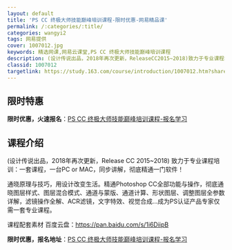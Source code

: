 ```yaml
---
layout: default
title: 'PS CC 终极大师技能巅峰培训课程-限时优惠-网易精品课'
permalink: /:categories/:title/
categories: wangyi2
tags: 网易提供
cover: 1007012.jpg
keywords: 精选网课,网易云课堂,PS CC 终极大师技能巅峰培训课程
description: (设计传说出品，2018年再次更新，ReleaseCC2015~2018)致力于专业课程培训：一套课程，一台PCorMA
classid: 1007012
targetlink: https://study.163.com/course/introduction/1007012.htm?share=1&shareId=1025206652&utm_campaign=share&utm_medium=iphoneShare&utm_source=&utm_u=1025206652
---
```


## 限时特惠

**限时优惠，火速报名**：[PS CC 终极大师技能巅峰培训课程-报名学习](https://study.163.com/course/introduction/1007012.htm?share=1&shareId=1025206652&utm_campaign=share&utm_medium=iphoneShare&utm_source=&utm_u=1025206652)

## 课程介绍

(设计传说出品，2018年再次更新，Release CC 2015~2018) 致力于专业课程培训：一套课程，一台PC or MAC，同步讲解，彻底精通一门软件！



通晓原理与技巧，用设计改变生活。精通Photoshop CC全部功能与操作，彻底通晓图层样式、图层混合模式、通道与蒙版、通道计算、形状图层、调整图层全参数详解，滤镜操作全解、ACR滤镜，文字特效、视觉合成...成为PS认证产品专家仅需一套专业课程。

课程配套素材 百度云盘：https://pan.baidu.com/s/1i6DiipB

**限时优惠，报名地址**：[PS CC 终极大师技能巅峰培训课程-报名学习](https://study.163.com/course/introduction/1007012.htm?share=1&shareId=1025206652&utm_campaign=share&utm_medium=iphoneShare&utm_source=&utm_u=1025206652)

